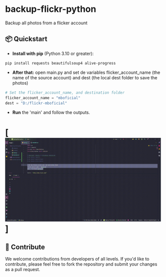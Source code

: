 # backup-flickr-python
Backup all photos from a flicker account

## 📦 Quickstart

- **Install with pip** (Python 3.10 or greater):

```shell
pip install requests beautifulsoup4 alive-progress
```

- **After that:** open main.py and set de variables flicker_account_name (the name of the source account) and dest (the local dest folder to save the photos)
```python
# Set the flicker_account_name, and destination folder
flicker_account_name = "mboficial"
dest = "D:/flickr-mboficial"
```
- **Run** the 'main' and follow the outputs. 

# [![backup-flicker-python](./docs/static/img/backup-flicker-python.gif)]

## 👋 Contribute

We welcome contributions from developers of all levels. If you'd like to contribute, please feel free to fork the repository and submit your changes as a pull request.